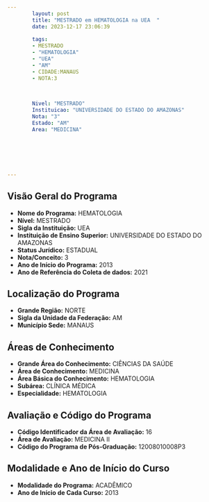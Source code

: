 ```yaml
---
        layout: post
        title: "MESTRADO em HEMATOLOGIA na UEA  "
        date: 2023-12-17 23:06:39
     
        tags:
        - MESTRADO
        - "HEMATOLOGIA"
        - "UEA"
        - "AM"
        - CIDADE:MANAUS
        - NOTA:3
        
       

        Nivel: "MESTRADO"
        Instituicao: "UNIVERSIDADE DO ESTADO DO AMAZONAS"
        Nota: "3"
        Estado: "AM"
        Area: "MEDICINA"
        
        
        
        
        
        
---
```

## Visão Geral do Programa
- **Nome do Programa:** HEMATOLOGIA
- **Nível:** MESTRADO
- **Sigla da Instituição:** UEA
- **Instituição de Ensino Superior:** UNIVERSIDADE DO ESTADO DO AMAZONAS
- **Status Jurídico:** ESTADUAL
- **Nota/Conceito:** 3
- **Ano de Início do Programa:** 2013
- **Ano de Referência do Coleta de dados:** 2021

## Localização do Programa
- **Grande Região:** NORTE
- **Sigla da Unidade da Federação:** AM
- **Município Sede:** MANAUS

## Áreas de Conhecimento
- **Grande Área do Conhecimento:** CIÊNCIAS DA SAÚDE
- **Área de Conhecimento:** MEDICINA
- **Área Básica do Conhecimento:** HEMATOLOGIA
- **Subárea:** CLÍNICA MÉDICA
- **Especialidade:** HEMATOLOGIA

## Avaliação e Código do Programa
- **Código Identificador da Área de Avaliação:** 16
- **Área de Avaliação:** MEDICINA II
- **Código do Programa de Pós-Graduação:** 12008010008P3


## Modalidade e Ano de Início do Curso
- **Modalidade do Programa:** ACADÊMICO
- **Ano de Início de Cada Curso:** 2013
